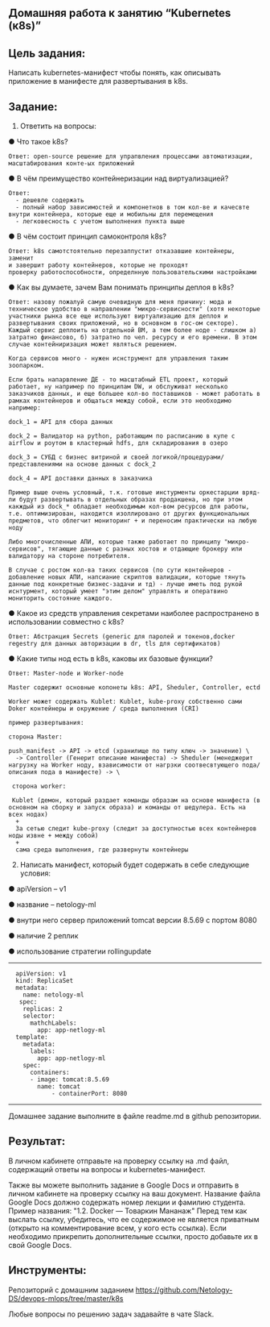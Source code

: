 ## Домашняя работа к занятию “Kubernetes (к8s)”
## **Цель задания**: 

Написать kubernetes-манифест чтобы понять, как описывать приложение в манифесте для развертывания в k8s.

## **Задание**:

1.	Ответить на вопросы:

●	Что такое k8s?

    Ответ: open-source решение для упрапвления процессами автоматизации, масштабирования конте-ых приложений

●	В чём преимущество контейнеризации над виртуализацией?

    Ответ: 
      - дешевле содержать
      - полный набор зависимостей и компонетнов в том кол-ве и качесвте внутри контейнера, которые еще и мобильны для перемещения
      - легковесность с учетом выполнения пункта выше 

●	В чём состоит принцип самоконтроля k8s?

    Ответ: k8s самотстоятельно перезаппустит отказавшие контейнеры, заменит
    и завершит работу контейнеров, которые не проходят
    проверку работоспособности, определнную пользовательскими настройками

●	Как вы думаете, зачем Вам понимать принципы деплоя в k8s?

    Ответ: назову пожалуй самую очевидную для меня причину: мода и техническое удобство в направлении "микро-сервисности" (хотя некоторые участники рынка все еще используют виртуализацию для деплоя и развертывания своих приложений, но в основном в гос-ом секторе). 
    Каждый сервис деплоить на отдельной ВМ, а тем более ноде - слишком а) затратно финансово, б) затратно по чел. ресурсу и его времени. В этом случае контейниризация может являться решением. 

    Когда сервисов много - нужен иснструмент для управления таким зоопарком.

    Если брать напарвление ДЕ - то масштабный ETL проект, который работает, ну например по принципам DW, и обслуживат несколько заказчиков данных, и еще большее кол-во поставшиков - может работать в рамках контейнеров и общаться между собой, если это необходимо например:

    dock_1 = API для сбора данных

    dock_2 = Валидатор на python, работающим по расписанию в купе с airflow и роутом в кластерный hdfs, для складирования в озеро

    dock_3 = СУБД c бизнес витриной и своей логикой/процедурами/представлениями на основе данных с dock_2

    dock_4 = API доставки данных в заказчика

    Пример выше очень условный, т.к. готовые инстурменты оркестарции вряд-ли будут развертывать в отдельных образах продакшена, но при этом какждый из dock_* обладает необходимым кол-вом ресурсов для работы, т.е. оптимизирован, находится изоллировано от других функциональных предметов, что облегчит мониторинг + и переносим практически на любую ноду

    Либо многочисленные АПИ, которые также работает по принципу "микро-сервисов", тягающие данные с разных хостов и отдающие брокеру или валидатору на стороне потребителя.

    В случае с ростом кол-ва таких сервисов (по сути контейнеров - добавление новых АПИ, напсиание скриптов валидации, которые тянуть данные под конкретные бизнес-задачи и тд) - лучше иметь под рукой иснтурмент, который умеет "этим делом" управлять и оператвино мониторить состояние каждого.

●	Какое из средств управления секретами наиболее распространено в использовании совместно с k8s?

    Ответ: Абстракция Secrets (generic для паролей и токенов,docker regestry для данных авторизации в dr, tls для сертификатов)

●	Какие типы нод есть в k8s, каковы их базовые функции?

    Ответ: Master-node и Worker-node

    Master содержит основные копонеты k8s: API, Sheduler, Controller, ectd

    Worker может содержать Kublet: Kublet, kube-proxy собственно сами Doker контейнеры и окружение / среда выполнения (CRI)

    пример развертывания:

    сторона Master:

    push_manifest -> API -> etcd (хранилище по типу ключ -> значение) \
      -> Controller (Генерит описание манифеста) -> Sheduler (менеджерит нагрузку на Worker ноду, взависимости от нагрзки соотвесвтующего пода/описания пода в манифесте) -> \

     сторона worker:

     Kublet (демон, который раздает команды образам на основе манифеста (в основном на сборку и запуск образа) и команды от шедулера. Есть на всех нодах)
      +
      За сетью следит kube-proxy (следит за доступностью всех контейнеров ноды извне + между собой)
      +
      сама среда выполнения, где развернуты контейнеры
  
  
2.   Написать манифест, который будет содержать в себе следующие условия:

●	apiVersion – v1

●	название – netology-ml

●	внутри него сервер приложений tomcat версии 8.5.69 с портом 8080

●	наличие 2 реплик

●	использование стратегии rollingupdate

---
      apiVersion: v1
      kind: ReplicaSet
      metadata:
        name: netology-ml
       spec:
        replicas: 2
        selector:
          mathchLabels:
            app: app-netlogy-ml
      template:
        metadata:
          labels:
            app: app-netlogy-ml
        spec:
          containers:
          - image: tomcat:8.5.69
            name: tomcat
                - containerPort: 8080
---

Домашнее задание выполните в файле readme.md в github репозитории.

## **Результат**:  
В личном кабинете отправьте на проверку ссылку на .md файл, содержащий ответы на вопросы и kubernetes-манифест.

Также вы можете выполнить задание в Google Docs и отправить в личном кабинете на проверку ссылку на ваш документ. Название файла Google Docs должно содержать номер лекции и фамилию студента. Пример названия: "1.2. Docker — Товаркин Мананаж" Перед тем как выслать ссылку, убедитесь, что ее содержимое не является приватным (открыто на комментирование всем, у кого есть ссылка). Если необходимо прикрепить дополнительные ссылки, просто добавьте их в свой Google Docs.

## **Инструменты**: 

Репозиторий с домашним заданием https://github.com/Netology-DS/devops-mlops/tree/master/k8s   

Любые вопросы по решению задач задавайте в чате Slack.
